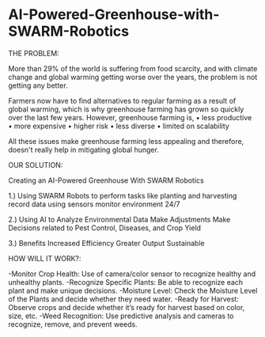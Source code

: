 # AI-Powered-Greenhouse-with-SWARM-Robotics

THE PROBLEM:

More than 29% of the world is suffering from food scarcity, and with climate change and global warming getting worse over the years, the problem is not getting any better.

Farmers now have to find alternatives to regular farming as a result of global warming, which is why greenhouse farming has grown so quickly over the last few years. However, greenhouse farming is, 
•	less productive 
•	more expensive 
•	higher risk
•	less diverse
•	limited on scalability 

All these issues make greenhouse farming less appealing and therefore, doesn't really help in mitigating global hunger.


OUR SOLUTION:

Creating an AI-Powered Greenhouse With SWARM Robotics 

1.) Using SWARM Robots to
perform tasks like planting and harvesting
record data using sensors
monitor environment 24/7

2.) Using AI to
Analyze Environmental Data
Make Adjustments
Make Decisions related to Pest Control, Diseases, and Crop Yield

3.) Benefits
Increased Efficiency
Greater Output 
Sustainable 


HOW WILL IT WORK?:

-Monitor Crop Health: Use of camera/color sensor to recognize healthy and unhealthy plants.
-Recognize Specific Plants:  Be able to recognize each plant and make unique decisions.
-Moisture Level: Check the Moisture Level of the Plants and decide whether they need water.
-Ready for Harvest: Observe crops and decide whether it’s ready for harvest based on color, size, etc.
-Weed Recognition: Use predictive analysis and cameras to recognize, remove, and prevent weeds. 



